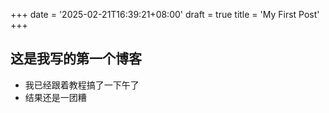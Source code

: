 +++
date = '2025-02-21T16:39:21+08:00'
draft = true
title = 'My First Post'
+++

## 这是我写的第一个博客

- 我已经跟着教程搞了一下午了
- 结果还是一团糟
